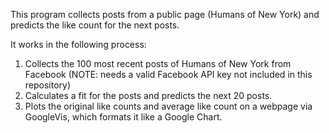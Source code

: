 This program collects posts from a public page (Humans of New York) and predicts the like count for the next posts.

It works in the following process:
1) Collects the 100 most recent posts of Humans of New York from Facebook (NOTE: needs a valid Facebook API key not included in this repository)
2) Calculates a fit for the posts and predicts the next 20 posts.
3) Plots the original like counts and average like count on a webpage via GoogleVis, which formats it like a Google Chart.
